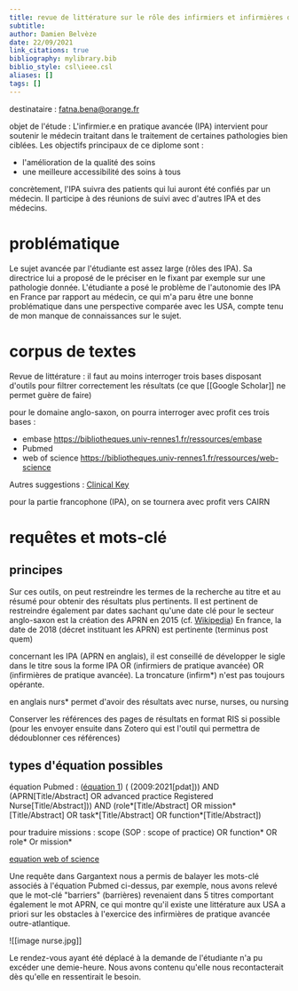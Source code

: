```yaml
---
title: revue de littérature sur le rôle des infirmiers et infirmières de pratique avancée
subtitle:
author: Damien Belvèze
date: 22/09/2021
link_citations: true
bibliography: mylibrary.bib
biblio_style: csl\ieee.csl
aliases: []
tags: []
---
```



destinataire : fatna.bena@orange.fr

objet de l'étude : 
L'infirmier.e en pratique avancée (IPA) intervient pour soutenir le médecin traitant dans le traitement de certaines pathologies bien ciblées. 
Les objectifs principaux de ce diplome sont : 
- l'amélioration de la qualité des soins
- une meilleure accessibilité des soins à tous

concrètement, l'IPA suivra des patients qui lui auront été confiés par un médecin. 
Il participe à des réunions de suivi avec d'autres IPA et des médecins.


# problématique

Le sujet avancée par l'étudiante est assez large (rôles des IPA). Sa directrice lui a proposé de le préciser en le fixant par exemple sur une pathologie donnée. 
L'étudiante a posé le problème de l'autonomie des IPA en France par rapport au médecin, ce qui m'a paru être une bonne problématique dans une perspective comparée avec les USA, compte tenu de mon manque de connaissances sur le sujet.

# corpus de textes

Revue de littérature : il faut au moins interroger trois bases disposant d'outils pour filtrer correctement les résultats (ce que [[Google Scholar]] ne permet guère de faire)

pour le domaine anglo-saxon, on pourra interroger avec profit ces trois bases :
- embase https://bibliotheques.univ-rennes1.fr/ressources/embase
- Pubmed
- web of science https://bibliotheques.univ-rennes1.fr/ressources/web-science

Autres suggestions : [Clinical Key](https://bibliotheques.univ-rennes1.fr/ressources/clinicalkey-student)

pour la partie francophone (IPA), on se tournera avec profit vers CAIRN


# requêtes et mots-clé

## principes

Sur ces outils, on peut restreindre les termes de la recherche au titre et au résumé pour obtenir des résultats plus pertinents. 
Il est pertinent de restreindre également par dates sachant qu'une date clé pour le secteur anglo-saxon est la création des APRN en 2015 (cf. [Wikipedia](https://en.wikipedia.org/wiki/Advanced_practice_nurse))
En france, la date de 2018 (décret instituant les APRN) est pertinente (terminus post quem)

concernant les IPA (APRN en anglais), il est conseillé de développer le sigle dans le titre sous la forme IPA OR (infirmiers de pratique avancée) OR (infirmières de pratique avancée). La troncature (infirm\*) n'est pas toujours opérante.

en anglais nurs* permet d'avoir des résultats avec nurse, nurses, ou nursing

Conserver les références des pages de résultats en format RIS si possible (pour les envoyer ensuite dans Zotero qui est l'outil qui permettra de dédoublonner ces références)


## types d'équation possibles


équation Pubmed : ([équation 1](https://pubmed.ncbi.nlm.nih.gov/?term=%28+%282009%3A2021%5Bpdat%5D%29%29+AND+%28APRN%5BTitle%2FAbstract%5D+OR+advanced+practice+Registered+Nurse%5BTitle%2FAbstract%5D%29%29+AND+%28role*%5BTitle%2FAbstract%5D+OR+mission*%5BTitle%2FAbstract%5D+OR+task*%5BTitle%2FAbstract%5D+OR+function*%5BTitle%2FAbstract%5D%29&sort=)) 
( (2009:2021[pdat])) AND (APRN[Title/Abstract] OR advanced practice Registered Nurse[Title/Abstract])) AND (role*[Title/Abstract] OR mission*[Title/Abstract] OR task*[Title/Abstract] OR function*[Title/Abstract])

pour traduire missions : scope (SOP : scope of practice) OR function* OR role* Or mission*

[equation web of science](https://www.webofscience.com/wos/woscc/summary/40fe97d9-9761-480d-8127-7e23d801cafd-092936a8/relevance/1)


Une requête dans Gargantext nous a permis de balayer les mots-clé associés à l'équation Pubmed ci-dessus, par exemple, nous avons relevé que le mot-clé "barriers" (barrières) revenaient dans 5 titres comportant également le mot APRN, ce qui montre qu'il existe une littérature aux USA a priori sur les obstacles à l'exercice des infirmières de pratique avancée outre-atlantique.

![[image nurse.jpg]]


Le rendez-vous ayant été déplacé à la demande de l'étudiante n'a pu excéder une demie-heure. Nous avons contenu qu'elle nous recontacterait dès qu'elle en ressentirait le besoin. 


